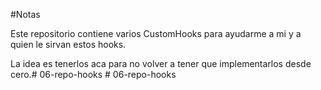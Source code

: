 #Notas

Este repositorio contiene varios CustomHooks para ayudarme a mi y a quien le sirvan estos hooks.

La idea es tenerlos aca para no volver a tener que implementarlos desde cero.#   0 6 - r e p o - h o o k s  
 #   0 6 - r e p o - h o o k s  
 